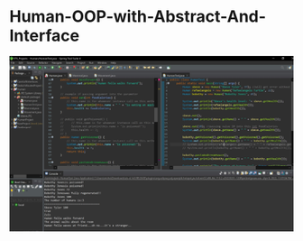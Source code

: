 # Human-OOP-with-Abstract-And-Interface


![alt text](https://github.com/michaellay2022/Human-OOP-with-Abstract-And-Interface/blob/main/Capture.JPG?raw=true)
